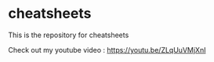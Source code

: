 # cheatsheets
This is the repository for cheatsheets

Check out my youtube video : https://youtu.be/ZLqUuVMjXnI
